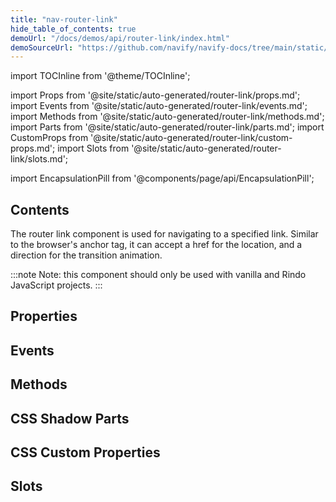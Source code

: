 ```yaml
---
title: "nav-router-link"
hide_table_of_contents: true
demoUrl: "/docs/demos/api/router-link/index.html"
demoSourceUrl: "https://github.com/navify/navify-docs/tree/main/static/demos/api/router-link/index.html"
---
```

import TOCInline from '@theme/TOCInline';

import Props from '@site/static/auto-generated/router-link/props.md';
import Events from '@site/static/auto-generated/router-link/events.md';
import Methods from '@site/static/auto-generated/router-link/methods.md';
import Parts from '@site/static/auto-generated/router-link/parts.md';
import CustomProps from '@site/static/auto-generated/router-link/custom-props.md';
import Slots from '@site/static/auto-generated/router-link/slots.md';

<head>
  <title>Router Link | Navigating The nav-router-link Component</title>
  <meta name="description" content="Use the nav-router-link component to navigate to a specified link. The router link can accept an href for location and a direction for the transition animation." />
</head>

import EncapsulationPill from '@components/page/api/EncapsulationPill';

<EncapsulationPill type="shadow" />

<h2 className="table-of-contents__title">Contents</h2>

<TOCInline
  toc={toc}
  maxHeadingLevel={2}
/>



The router link component is used for navigating to a specified link. Similar to the browser's anchor tag, it can accept a href for the location, and a direction for the transition animation.

:::note
 Note: this component should only be used with vanilla and Rindo JavaScript projects.
:::




## Properties
<Props />

## Events
<Events />

## Methods
<Methods />

## CSS Shadow Parts
<Parts />

## CSS Custom Properties
<CustomProps />

## Slots
<Slots />